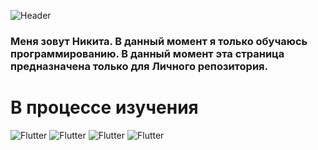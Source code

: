 ![Header](https://github.com/NikitaUrvachev/NikitaUrvachev/blob/main/assets/glitch_2021-3-10_22-42-16%20(1).gif)

### Меня зовут Никита. В данный момент я только обучаюсь программированию. В данный момент эта страница предназначена только для Личного репозитория.

# В процессе изучения
![Flutter](https://img.shields.io/badge/-java-ff69b4?style=for-the-badge&logo=java&logoColor=000000)
![Flutter](https://img.shields.io/badge/-javascript-ff69b4?style=for-the-badge&logo=javascript&logoColor=000000)
![Flutter](https://img.shields.io/badge/-html-ff69b4?style=for-the-badge&logo=html5&logoColor=000000)
![Flutter](https://img.shields.io/badge/-css-ff69b4?style=for-the-badge&logo=css3&logoColor=000000)
